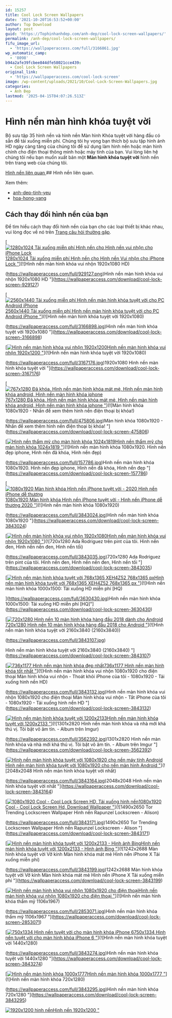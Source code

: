 ```yaml
---
id: 15257
title: Cool Lock Screen Wallpapers
date: '2021-10-20T16:53:52+00:00'
author: Top Download
layout: post
guid: 'https://Tophinhanhdep.com/anh-dep/cool-lock-screen-wallpapers/'
permalink: /anh-dep/cool-lock-screen-wallpapers/
fifu_image_url:
  - 'https://wallpaperaccess.com/full/3166861.jpg'
wp_automatic_camp:
  - '8098'
b94a2afe39fcbee844dfe58021cce439:
  - Cool Lock Screen Wallpapers
original_link:
  - 'https://wallpaperaccess.com/cool-lock-screen'
image: /wp-content/uploads/2021/10/Cool-Lock-Screen-Wallpapers.jpg
categories:
  - Ảnh Đẹp
lastmod: '2025-04-15T04:07:26.513Z'
---
```

# Hình nền màn hình khóa tuyệt vời

Bộ sưu tập 35 hình nền và hình nền Màn hình Khóa tuyệt vời hàng đầu có sẵn để tải xuống miễn phí. Chúng tôi hy vọng bạn thích bộ sưu tập hình ảnh HD ngày càng tăng của chúng tôi để sử dụng làm hình nền hoặc màn hình chính cho điện thoại thông minh hoặc máy tính của bạn. Vui lòng liên hệ chúng tôi nếu bạn muốn xuất bản một **Màn hình khóa tuyệt vời** hình nền trên trang web của chúng tôi.

[Hình nền liên quan ](#related) ## Hình nền liên quan.

   
 Xem thêm:

   
- [anh-dep-tinh-yeu](https://tophinhanhdep.com/anh-tinh-yeu/anh-dep-tinh-yeu/)
- [hoa-hong-vang](https://tophinhanhdep.com/hoa-hong/hoa-hong-vang/)

## Cách thay đổi hình nền của bạn

Để tìm hiểu cách thay đổi hình nền của bạn cho các loại thiết bị khác nhau, vui lòng đọc về nó trên [Trang câu hỏi thường gặp](https://tophinhanhdep.com/faq/).

  
[[![1280x1024 Tải xuống miễn phí Hình nền cho Hình nền vui nhộn cho iPhone Lock](https://wallpaperaccess.com/full/3166861.jpg)1280x1024 Tải xuống miễn phí Hình nền cho Hình nền Vui nhộn cho iPhone Lock "](https://wallpaperaccess.com/download/cool-lock-screen-3166861)](![Hình nền màn hình khóa vui nhộn 1920x1080 HD)

(https://wallpaperaccess.com/full/929127.png)Hình nền màn hình khóa vui nhộn 1920x1080 HD "](https://wallpaperaccess.com/download/cool-lock-screen-929127)

[[![2560x1440 Tải xuống miễn phí Hình nền màn hình khóa tuyệt vời cho PC Android iPhone](https://wallpaperaccess.com/full/3166894.png)2560x1440 Tải xuống miễn phí Hình nền màn hình khóa tuyệt vời cho PC Android iPhone "](https://wallpaperaccess.com/download/cool-lock-screen-3166894)](![Hình nền màn hình khóa tuyệt vời 1920x1080)

(https://wallpaperaccess.com/full/3166898.jpg)Hình nền màn hình khóa tuyệt vời 1920x1080 "](https://wallpaperaccess.com/download/cool-lock-screen-3166898)

[[![Hình nền màn hình khóa vui nhộn 1920x1200](https://wallpaperaccess.com/full/935144.png)Hình nền màn hình khóa vui nhộn 1920x1200 "](https://wallpaperaccess.com/download/cool-lock-screen-935144)](![Hình nền màn hình khóa tuyệt vời 1920x1080)

(https://wallpaperaccess.com/full/3167176.jpg)1920x1080 Hình nền màn hình khóa tuyệt vời "](https://wallpaperaccess.com/download/cool-lock-screen-3167176)

[[![767x1280 Đã khóa.  Hình nền màn hình khóa mát mẻ, Hình nền màn hình khóa android, Hình nền màn hình khóa iphone](https://wallpaperaccess.com/full/2099277.jpg)767x1280 Đã khóa. Hình nền màn hình khóa mát mẻ, Hình nền màn hình khóa android, Hình nền màn hình khóa iphone "](https://wallpaperaccess.com/download/cool-lock-screen-2099277)](![Màn hình khóa 1080x1920 - Nhấn để xem thêm hình nền điện thoại bị khóa!)

(https://wallpaperaccess.com/full/475806.jpg)Màn hình khóa 1080x1920 - Nhấn để xem thêm hình nền điện thoại bị khóa! "](https://wallpaperaccess.com/download/cool-lock-screen-475806)

[[![Hình nền thẩm mỹ cho màn hình khóa 1024x1819](https://wallpaperaccess.com/full/2658686.jpg)Hình nền thẩm mỹ cho màn hình khóa 1024x1819 "](https://wallpaperaccess.com/download/cool-lock-screen-2658686)](![Hình nền màn hình khóa 1080x1920.  Hình nền đẹp iphone, Hình nền đã khóa, Hình nền đẹp)

(https://wallpaperaccess.com/full/157786.jpg)Hình nền màn hình khóa 1080x1920. Hình nền đẹp iphone, Hình nền đã khóa, Hình nền đẹp "](https://wallpaperaccess.com/download/cool-lock-screen-157786)

[[![1080x1920 Màn hình khóa Hình nền iPhone tuyệt vời - 2020 Hình nền iPhone dễ thương](https://wallpaperaccess.com/full/3843022.jpg)1080x1920 Màn hình khóa Hình nền iPhone tuyệt vời - Hình nền iPhone dễ thương 2020 "](https://wallpaperaccess.com/download/cool-lock-screen-3843022)](![Hình nền màn hình khóa 1080x1920)

(https://wallpaperaccess.com/full/3843024.jpg)Hình nền màn hình khóa 1080x1920 "](https://wallpaperaccess.com/download/cool-lock-screen-3843024)

[[![Hình nền màn hình khóa vui nhộn 1920x1080](https://wallpaperaccess.com/full/1397044.jpg)Hình nền màn hình khóa vui nhộn 1920x1080 "](https://wallpaperaccess.com/download/cool-lock-screen-1397044)](![720x1280 Ada Rodriguez trên pint của tôi.  Hình nền đen, Hình nền nền đen, Hình nền tối)

(https://wallpaperaccess.com/full/3843035.jpg)720x1280 Ada Rodriguez trên pint của tôi. Hình nền đen, Hình nền nền đen, Hình nền tối "](https://wallpaperaccess.com/download/cool-lock-screen-3843035)

[[![Hình nền màn hình khóa tuyệt vời 768x1365 XEH4Z52 768x1365 px](https://wallpaperaccess.com/full/3843036.jpg)Hình nền màn hình khóa tuyệt vời 768x1365 XEH4Z52 768x1365 px "](https://wallpaperaccess.com/download/cool-lock-screen-3843036)](![Hình nền màn hình khóa 1000x1500: Tải xuống HD miễn phí [HQ)

](https://wallpaperaccess.com/full/3630430.jpg)Hình nền màn hình khóa 1000x1500: Tải xuống HD miễn phí \[HQ\]"](https://wallpaperaccess.com/download/cool-lock-screen-3630430)

[[![720x1280 Hình nền 10 màn hình khóa hàng đầu 2018 dành cho Android](https://wallpaperaccess.com/full/3843102.jpg)720x1280 Hình nền 10 màn hình khóa hàng đầu 2018 cho Android "](https://wallpaperaccess.com/download/cool-lock-screen-3843102)](![Hình nền màn hình khóa tuyệt vời 2160x3840 (2160x3840))

(https://wallpaperaccess.com/full/3843107.jpg)

Hình nền màn hình khóa tuyệt vời 2160x3840 (2160x3840) "](https://wallpaperaccess.com/download/cool-lock-screen-3843107)

[[![736x1177 Hình nền màn hình khóa đẹp nhất](https://wallpaperaccess.com/full/3843128.jpg)736x1177 Hình nền màn hình khóa tốt nhất "](https://wallpaperaccess.com/download/cool-lock-screen-3843128)](![Hình nền màn hình khóa vui nhộn 1080x1920 cho điện thoại Màn hình khóa vui nhộn - Thoát khỏi iPhone của tôi - 1080x1920 - Tải xuống hình nền HD)

(https://wallpaperaccess.com/full/3843132.jpg)Hình nền màn hình khóa vui nhộn 1080x1920 cho điện thoại Màn hình khóa vui nhộn - Tắt iPhone của tôi - 1080x1920 - Tải xuống hình nền HD "](https://wallpaperaccess.com/download/cool-lock-screen-3843132)

[[![Hình nền màn hình khóa tuyệt vời 1200x2133](https://wallpaperaccess.com/full/3843136.jpg)Hình nền màn hình khóa tuyệt vời 1200x2133 "](https://wallpaperaccess.com/download/cool-lock-screen-3843136)](![1301x2820 Hình nền màn hình khóa và nhà mới khá thú vị.  Tôi bặt vô âm tín.  - Album trên Imgur)

(https://wallpaperaccess.com/full/3562392.jpg)1301x2820 Hình nền màn hình khóa và nhà mới khá thú vị. Tôi bặt vô âm tín. - Album trên Imgur "](https://wallpaperaccess.com/download/cool-lock-screen-3562392)

[[![Hình nền màn hình khóa tuyệt vời 1080x1920 cho nền máy tính Android](https://wallpaperaccess.com/full/3843157.jpg)Hình nền màn hình khóa tuyệt vời 1080x1920 cho nền màn hình Android "](https://wallpaperaccess.com/download/cool-lock-screen-3843157)](![2048x2048 Hình nền màn hình khóa tuyệt vời nhất)

(https://wallpaperaccess.com/full/3843164.jpg)2048x2048 Hình nền màn hình khóa tuyệt vời nhất "](https://wallpaperaccess.com/download/cool-lock-screen-3843164)

[[![1080x1920 Cool - Cool Lock Screen HD, Tải xuống hình nền](https://wallpaperaccess.com/full/3843168.jpg)1080x1920 Cool - Cool Lock Screen Hd, Download Wallpaper "](https://wallpaperaccess.com/download/cool-lock-screen-3843168)](![1490x2650 Tor Trending Lockscreen Wallpaper Hình nền Rapunzel Lockscreen - Alison)

(https://wallpaperaccess.com/full/3843171.jpg)1490x2650 Tor Trending Lockscreen Wallpaper Hình nền Rapunzel Lockscreen - Alison "](https://wallpaperaccess.com/download/cool-lock-screen-3843171)

[[![Hình nền màn hình khóa tuyệt vời 1200x2133 - Hình ảnh Bing](https://wallpaperaccess.com/full/3843193.jpg)Hình nền màn hình khóa tuyệt vời 1200x2133 - Hình ảnh Bing "](https://wallpaperaccess.com/download/cool-lock-screen-3843193)](![1242x2688 Màn hình khóa tuyệt vời Vỡ kính Màn hình khóa mát mẻ Hình nền iPhone X Tải xuống miễn phí)

(https://wallpaperaccess.com/full/3843199.jpg)1242x2688 Màn hình khóa tuyệt vời Vỡ kính Màn hình khóa mát mẻ Hình nền iPhone X Tải xuống miễn phí "](https://wallpaperaccess.com/download/cool-lock-screen-3843199)

[[![Hình nền màn hình khóa vui nhộn 1080x1920 cho điện thoại](https://wallpaperaccess.com/full/3843264.jpg)Hình nền màn hình khóa vui nhộn 1080x1920 cho điện thoại "](https://wallpaperaccess.com/download/cool-lock-screen-3843264)](![Hình nền màn hình khóa thẩm mỹ 1106x1967)

(https://wallpaperaccess.com/full/2853071.jpg)Hình nền màn hình khóa thẩm mỹ 1106x1967 "](https://wallpaperaccess.com/download/cool-lock-screen-2853071)

[[![750x1334 Hình nền tuyệt vời cho màn hình khóa iPhone 6](https://wallpaperaccess.com/full/3843271.jpg)750x1334 Hình nền tuyệt vời cho màn hình khóa iPhone 6 "](https://wallpaperaccess.com/download/cool-lock-screen-3843271)](![Hình nền màn hình khóa tuyệt vời 1440x1280)

(https://wallpaperaccess.com/full/3843274.jpg)Hình nền màn hình khóa tuyệt vời 1440x1280 "](https://wallpaperaccess.com/download/cool-lock-screen-3843274)

[[![Hình nền màn hình khóa 1000x1777](https://wallpaperaccess.com/full/3843275.jpg)Hình nền màn hình khóa 1000x1777 "](https://wallpaperaccess.com/download/cool-lock-screen-3843275)](![Hình nền màn hình khóa 720x1280)

(https://wallpaperaccess.com/full/3843295.jpg)Hình nền màn hình khóa 720x1280 "](https://wallpaperaccess.com/download/cool-lock-screen-3843295)

[![1920x1200 hình nền](https://wallpaperaccess.com/full/3843304.jpg)Hình nền 1920x1200 "](https://wallpaperaccess.com/download/cool-lock-screen-3843304)
